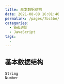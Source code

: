 ```yaml
---
title: 基本数据结构
date: 2021-08-08 16:01:40
permalink: /pages/7bc5be/
categories:
  - Web进阶
  - JavaScript
tags:
  - 
---
```


## 基本数据结构

`String`  
`Number`  